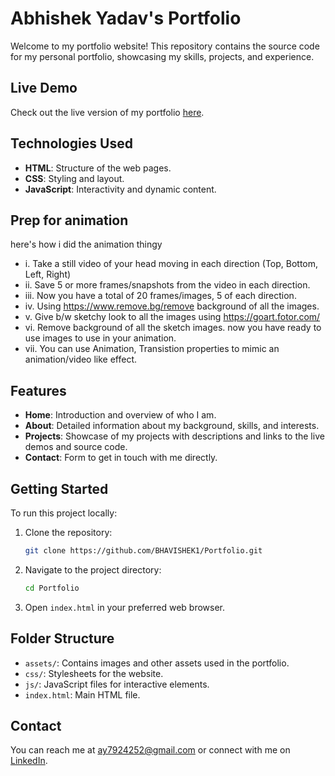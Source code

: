 # Abhishek Yadav's Portfolio

Welcome to my portfolio website! This repository contains the source code for my personal portfolio, showcasing my skills, projects, and experience.

## Live Demo

Check out the live version of my portfolio [here](https://portfolio-abhishekyadav.netlify.app/).

## Technologies Used

- **HTML**: Structure of the web pages.
- **CSS**: Styling and layout.
- **JavaScript**: Interactivity and dynamic content.

## Prep for animation
here's how i did the animation thingy

- i. Take a still video of your head moving in each direction (Top, Bottom, Left, Right)
- ii. Save 5 or more frames/snapshots from the video in each direction.
- iii. Now you have a total of 20 frames/images, 5 of each direction.
- iv. Using https://www.remove.bg/remove background of all the images.
- v. Give b/w sketchy look to all the images using https://goart.fotor.com/
- vi. Remove background of all the sketch images. now you have ready to use images to use in your animation.
- vii. You can use Animation, Transistion properties to mimic an animation/video like effect.







## Features

- **Home**: Introduction and overview of who I am.
- **About**: Detailed information about my background, skills, and interests.
- **Projects**: Showcase of my projects with descriptions and links to the live demos and source code.
- **Contact**: Form to get in touch with me directly.

## Getting Started

To run this project locally:

1. Clone the repository:
   ```bash
   git clone https://github.com/BHAVISHEK1/Portfolio.git
   ```
2. Navigate to the project directory:
   ```bash
   cd Portfolio
   ```
3. Open `index.html` in your preferred web browser.

## Folder Structure

- `assets/`: Contains images and other assets used in the portfolio.
- `css/`: Stylesheets for the website.
- `js/`: JavaScript files for interactive elements.
- `index.html`: Main HTML file.

## Contact

You can reach me at [ay7924252@gmail.com](mailto:ay7924252@gmail.com) or connect with me on [LinkedIn](https://www.linkedin.com/in/abhishek-yadav).

